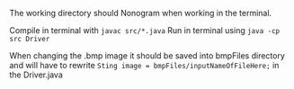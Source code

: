 The working directory should Nonogram when working in the terminal.

Compile in terminal with `javac src/*.java` 
Run in terminal using `java -cp src Driver`

When changing the .bmp image it should be saved into bmpFiles directory and will have to rewrite `Sting image = bmpFiles/inputNameOfFileHere;` in the Driver.java

